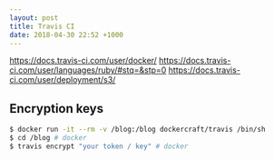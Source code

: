 ```yaml
---
layout: post
title: Travis CI
date: 2018-04-30 22:52 +1000
---
```


https://docs.travis-ci.com/user/docker/
https://docs.travis-ci.com/user/languages/ruby/#stq=&stp=0
https://docs.travis-ci.com/user/deployment/s3/

## Encryption keys

```sh
$ docker run -it --rm -v /blog:/blog dockercraft/travis /bin/sh
$ cd /blog # docker
$ travis encrypt "your token / key" # docker
```


